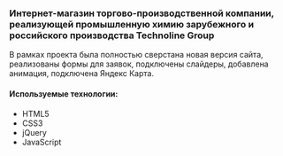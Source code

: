 ### Интернет-магазин торгово-производственной компании, реализующей промышленную химию зарубежного и российского производства Technoline Group

В рамках проекта была полностью сверстана новая версия сайта, реализованы формы для заявок, подключены слайдеры, добавлена анимация, подключена Яндекс Карта.

#### Используемые технологии:
* HTML5
* CSS3
* jQuery
* JavaScript
